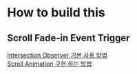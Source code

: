 # How to build this

## Scroll Fade-in Event Trigger
[Intersection Observer 기본 사용 방법](https://medium.com/@pks2974/intersection-observer-%EA%B0%84%EB%8B%A8-%EC%A0%95%EB%A6%AC%ED%95%98%EA%B8%B0-fc24789799a3) <br />
[Scroll Animation 구현 하는 방법](https://shylog.com/react-custom-hooks-scroll-animation-fadein/)

